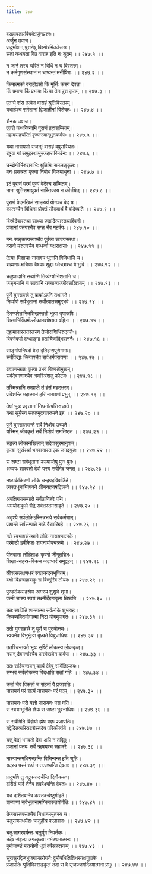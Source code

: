 ```yaml
---
title: २४७

---
```

वराहावतारविषयेऽर्जुनप्रश्नः।  
अर्जुन उवाच।  
प्रादुर्भावान् पुराणेषु विष्णोरमिततेजसः।  
सतां कथयतां विप्र वाराह इति नः श्रुतम् ।। २४७.१ ।।  
  
न जाने तस्य चरितं न विधिं न च विस्तरम्।  
न कर्मगुणसंस्थानं न चाप्यन्तं मनीषिणः ।। २४७.२ ।।  
  
किमात्मको वराहोऽसौ किं मूर्त्तिः कस्य देवता।  
किं प्रमाणः किं प्रभावः किं वा तेन पुरा कृतम् ।। २४७.३ ।।  
  
एतन्मे शंस तत्वेन वाराहं श्रुतिविस्तरम्।  
यथार्हञ्च समेतानां द्विजातीनां विशेषतः ।। २४७.४ ।।  
  
शैनक उवाच।  
एतत्ते कथयिष्यामि पुराणं ब्रह्मसम्मितम्।  
महावराहचरितं कृष्णस्याद्भुतकर्मणः ।। २४७.५ ।।  
  
यथा नारायणो राजन्! वाराहं वपुरास्थितः।  
दंष्ट्रया गां समुद्रस्थामुज्जहारारिमर्दनः ।। २४७.६ ।।  
  
छन्दोगीर्भिरुदाराभिः श्रुतिभिः समलङ्कृतः।  
मनः प्रसन्नतां कृत्वा निबोध विजयाधुना ।। २४७.७ ।।  
  
इदं पुराणं परमं पुण्यं वेदैश्च सम्मितम्।  
नाना श्रुतिसमायुक्तं नास्तिकाय न कीर्त्तयेत् ।। २४७.८ ।।  
  
पुराणं वेदमखिलं साङ्ख्यं योगञ्च वेद यः।  
कार्त्स्न्येन विधिना प्रोक्तं सौख्यार्थं वै वदिष्यति ।। २४७.९ ।।  
  
विश्वेदेवास्तथा साध्या रुद्रादित्यास्तथाश्विनौ।  
प्रजानां पतयश्चैव सप्त चैव महर्षयः।। २४७.१० ।।  
  
मनः सङ्कल्पजाश्चैव पूर्वजा ऋषयस्तथा।  
वसवो मरुतश्चैव गन्धर्व्वा यक्षराक्षसाः ।। २४७.११ ।।  
  
दैत्याः पिशाचाः नागाश्च भूतानि विविधानि च।  
ब्राह्मणाः क्षत्रियाः वैश्याः शूद्राः म्लेच्छाश्च ये भुवि ।। २४७.१२ ।।  
  
चतुष्पादानि सर्व्वाणि तिर्य्यग्योनिशतानि च।  
जङ्गमानि च सत्वानि यच्चान्यज्जीवसञ्ज्ञितम् ।। २४७.१३ ।।  
  
पूर्णे युगसहस्रे तु ब्राह्मोऽहनि तथागते।  
निर्व्वाणे सर्वभूतानां सर्वोत्पातसमुद्भवे ।। २४७.१४ ।।  
  
हिरण्यरेतास्त्रिशिखस्ततो भूत्वा वृषाकपिः।  
शिखाभिर्विधमंल्लोकानशोषयत वह्निना ।। २४७.१५ ।।  
  
दह्यमानास्ततस्तस्य तेजोराशिभिरुद्गतैः।  
विवर्णवर्णा दग्धाङ्गा हतार्चिष्मद्भिराननैः ।। २४७.१६ ।।  
  
साङ्गोपनिषदो वेदा इतिहासपुरोगमाः।  
सर्वविद्याः क्रियाश्चैव सर्वधर्मपरायणाः ।। २४७.१७ ।।  
  
ब्रह्माणमग्रतः कृत्वा प्रभवं विश्वतोमुखम्।  
सर्वदेवगणाश्चैव त्रयस्त्रिंशत्तु कोटयः ।। २४७.१८ ।।  
  
तस्मिन्नहनि सम्प्राप्ते तं हंसं महदक्षरम्।  
प्रविशन्ति महात्मानं हरिं नारायणं प्रभुम् ।। २४७.१९ ।।  
  
तेषां भूयः प्रवृत्तानां निधनोत्पत्तिरुच्यते।  
यथा सूर्यस्य सततमुदयास्तमने इह ।। २४७.२० ।।  
  
पूर्णे युगसहस्रान्ते सर्वे निःशेष उच्यते।  
यस्मिन् जीवकृतं सर्वे निःशेषं समतिष्ठत ।। २४७.२१ ।।  
  
संहृत्य लोकानखिलान् सदेवासुरमानुषान्।  
कृत्वा सुसंस्थां भगवानास्त एक जगद्गुरुः ।। २४७.२२ ।।  
  
स स्रष्टा सर्वभूतानां कल्पान्तेषु पुनः पुनः।  
अव्ययः शाश्वतो देवो यस्य सर्वमिदं जगत् ।। २४७.२३ ।।  
  
नष्टार्ककिरणो लोके चन्द्रग्रहविवर्जिते।  
त्यक्तधूमाग्निपवने क्षीणयज्ञवषट्क्रिये ।। २४७.२४ ।।  
  
अपक्षिगणसम्पाते सर्वप्राणिहरे पथि।  
अमर्यादाकुले रौद्रे सर्वतस्तमसावृते ।। २४७.२५ ।।  
  
अदृश्ये सर्वलोकेऽस्मिन्नभावे सर्वकर्मणाम्।  
प्रशान्ते सर्वसम्पाते नष्टे वैरपरिग्रहे ।। २४७.२६ ।।  
  
गते स्वभावसंस्थाने लोके नारायणात्मके।  
परमेष्ठी हृषीकेशः शयनायोपचक्रमे ।। २४७.२७ ।।  
  
पीतवासा लोहिताक्षः कृष्णो जीमूतन्निभः।  
शिखा-सहस्र-विकच जटाभारं समुद्वहन् ।। २४७.२८ ।।  
  
श्रीवत्सलक्षणधरं रक्तचन्दनभूषितम्।  
वक्षो बिभ्रन्महाबाहुः स विष्णुरिव तोयदः ।। २४७.२९ ।।  
  
पुण्डरीकसहस्रेण स्रगस्य शुशुभे शुभा।  
पत्नी चास्य स्वयं लक्ष्मीर्देहमावृत्य तिष्ठति ।। २४७.३० ।।  
  
ततः स्वपिति शान्तात्मा सर्वलोके शुभावहः।  
किमप्यमितयोगात्मा निद्रा योगमुपागतः ।। २४७.३१ ।।  
  
ततो युगसहस्रे तु पूर्णे स पुरुषोत्तमः।  
स्वयमेव विभुर्भूत्वा बुध्यते विबुधाधिपः ।। २४७.३२ ।।  
  
ततश्चिन्तयते भूयः सृष्टिं लोकस्य लोककृत्।  
नरान् देवगणांश्चैव पारमेष्ठ्येन कर्मणा ।। २४७.३३ ।।  
  
ततः सञ्चिन्तयन् कार्यं देवेषु समितिञ्जयः।  
सम्भवं सर्वलोकस्य विदधाति सतां गतिः ।। २४७.३४ ।।  
  
कर्ता चैव विकर्ता च संहर्ता वै प्रजापतिः।  
नारायणं परं सत्यं नारायणः परं पदम् ।। २४७.३५ ।।  
  
नारायणः परो यज्ञो नारायणः परा गतिः।  
स स्वयम्भूरिति ज्ञेयः स स्रष्टा भुवनाधिपः ।। २४७.३६ ।।  
  
स सर्वमिति विज्ञेयो ह्येष यज्ञः प्रजापतिः।  
यद्वेदितव्यस्त्रिदशैस्तदेष परिकीर्त्यते ।। २४७.३७ ।।  
  
यत्तु वेद्यं भगवतो देवा अपि न तद्विदुः।  
प्रजानां पतयः सर्वे ऋषयश्च सहामरैः ।। २४७.३८ ।।  
  
नास्यान्तमधिगच्छन्ति विचिन्वन्त इति श्रुतिः।  
यदस्य परमं रूपं न तत्पश्यन्ति देवताः ।। २४७.३९ ।।  
  
प्रादुर्भावे तु यद्रूपन्तदर्चन्ति दिवौकसः।  
दर्शितं यदि तेनैव तदवेक्ष्यन्ति देवताः ।। २४७.४० ।।  
  
यन्न दर्शितवानेष कस्तदन्वेष्टुमीहते।  
ग्राम्याणां सर्वभूतानामग्निमारुतयोर्गतिः ।। २४७.४१ ।।  
  
तेजसस्तपसश्चैव निधानममृतस्य च।  
चतुराश्रमधर्मेशः चातुर्होत्र फलाशनः ।। २४७.४२ ।।  
  
चतुःसागरपर्यन्तः चतुर्युग निवर्तकः।  
तदेष संहृत्य जगत्कृत्वा गर्भस्थमात्मनः ।।  
मुमोचाण्डं महायोगी धृतं वर्षसहस्रकम् ।। २४७.४३ ।।  
  
सुरासुरद्विजभुजगाप्सरोगणैः द्रुमौषधिक्षितिधरयक्षगुह्यकैः ।  
प्रजापतिः श्रुतिभिरसङ्कुलं तदा स वै सृजज्जगदिदमात्मना प्रभुः ।। २४७.४४ ।।